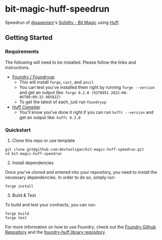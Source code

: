 # bit-magic-huff-speedrun

Speedrun of [@saxenism](@saxenism)'s [Solidity - Bit Magic](https://saxenism.com/web3/solidity/language-tricks/bit-magic/intermediate/2022/09/06/Bit-Magic-Solidity.html) using [Huff](huff.sh).

## Getting Started

### Requirements

The following will need to be installed. Please follow the links and instructions.

-   [Foundry / Foundryup](https://github.com/gakonst/foundry)
    -   This will install `forge`, `cast`, and `anvil`
    -   You can test you've installed them right by running `forge --version` and get an output like: `forge 0.2.0 (92f8951 2022-08-06T00:09:32.96582Z)`
    -   To get the latest of each, just run `foundryup`
-   [Huff Compiler](https://docs.huff.sh/get-started/installing/)
    -   You'll know you've done it right if you can run `huffc --version` and get an output like: `huffc 0.3.0`

### Quickstart

1. Clone this repo or use template

```
git clone git@github.com:devtooligan/bit-magic-huff-speedrun.git
cd bit-magic-huff-speedrun
```

2. Install dependencies

Once you've cloned and entered into your repository, you need to install the necessary dependencies. In order to do so, simply run:

```shell
forge install
```

3. Build & Test

To build and test your contracts, you can run:

```shell
forge build
forge test
```

For more information on how to use Foundry, check out the [Foundry Github Repository](https://github.com/foundry-rs/foundry/tree/master/forge) and the [foundry-huff library repository](https://github.com/huff-language/foundry-huff).

